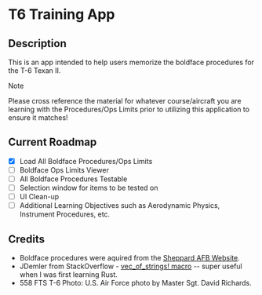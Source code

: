 # T6 Training App
## Description
This is an app intended to help users memorize the boldface procedures for the T-6 Texan II.

> [!NOTE]
Please cross reference the material for whatever course/aircraft you are learning with the Procedures/Ops Limits prior to utilizing this application to ensure it matches!

## Current Roadmap
- [x] Load All Boldface Procedures/Ops Limits
- [ ] Boldface Ops Limits Viewer
- [ ] All Boldface Procedures Testable
- [ ] Selection window for items to be tested on
- [ ] UI Clean-up
- [ ] Additional Learning Objectives such as Aerodynamic Physics, Instrument Procedures, etc.

## Credits
* Boldface procedures were aquired from the [Sheppard AFB Website](https://www.sheppard.af.mil/Portals/65/Documents/80th%20FTW%20(as%20of%20July%202020)/T-6A%20Boldface_Ops%20Limits%201%20July%202020%20(Change%201%20Filled).pdf?ver=6MKSRv9bhAqu5grpYCRFfQ%3D%3D).
* JDemler from StackOverflow - [vec_of_strings! macro](https://stackoverflow.com/questions/38183551/concisely-initializing-a-vector-of-strings) -- super useful when I was first learning Rust.
* 558 FTS T-6 Photo: U.S. Air Force photo by Master Sgt. David Richards.
